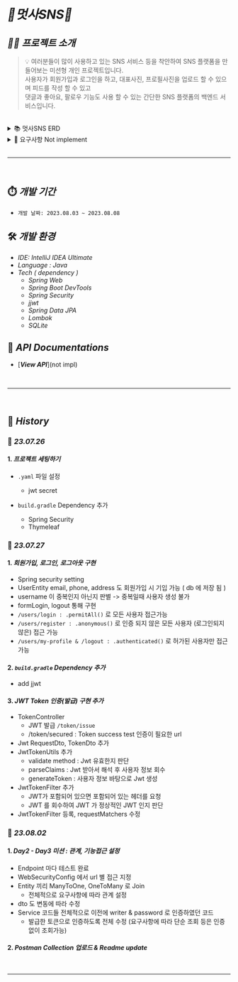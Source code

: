 # _📮멋사SNS📮️_

## **_💁🏻‍ 프로젝트 소개_**

> 💡 여러분들이 많이 사용하고 있는 SNS 서비스 등을 착안하여 SNS 플랫폼을 만들어보는 미션형 개인 프로젝트입니다.  
> 사용자가 회원가입과 로그인을 하고, 대표사진, 프로필사진을 업로드 할 수 있으며 피드를 작성 할 수 있고  
> 댓글과 좋아요, 팔로우 기능도 사용 할 수 있는 간단한 SNS 플랫폼의 백엔드 서비스입니다.

<br>
<details>
<summary>📚 멋사SNS ERD</summary>
<div markdown="1">       

![erd1](Not implement)

</div>
</details>
<details>
<summary>📌 요구사항 Not implement </summary>
<div markdown="1">       

<aside>
<h2>💡 DAY 1️⃣ 7/26 인증 만들기</h2>  

💡 본래 만들었던 서비스에 **사용자 인증**을 첨부합니다.

1. 사용자는 **회원가입**을 진행할 수 있다.
    - 회원가입에 필요한 정보는 아이디와 비밀번호가 필수이다.
    - 부수적으로 전화번호, 이메일, 주소 정보를 기입할 수 있다.
    - 이에 필요한 사용자 Entity는 직접 작성하도록 한다.


2. **아이디 비밀번호**를 통해 로그인을 할 수 있어야 한다.


3. 아이디 비밀번호를 통해 로그인에 성공하면, **JWT가 발급**된다.
   이 JWT를 소유하고 있을 경우 **인증**이 필요한 서비스에 접근이 가능해 진다.
    - 인증이 필요한 서비스는 추후(미션 후반부) 정의한다.


4. JWT를 받은 서비스는 **사용자가 누구인지** 사용자 **Entity를 기준**으로 정확하게 판단할 수 있어야 한다.
</aside>

<aside>
<h2>💡 DAY 2️⃣ 7/27 관계 설정하기</h2>  

💡 이전에 만든 물품, 댓글들에 대한 **데이터베이스 테이블**을, **사용자 정보를 포함**하여 고도화 합니다.

1. 아이디와 비밀번호를 필요로 했던 테이블들은 실제 사용자 Record에 대응되도록 ERD를 수정하자.
    - ERD 수정과 함께 해당 정보를 적당히 표현할 수 있도록 Entity를 재작성하자.
    - 그리고 ORM의 기능을 충실히 사용할 수 있도록 어노테이션을 활용한다.


2. 다른 작성한 Entity도 변경을 진행한다.
    - 서로 참조하고 있는 테이블 관계가 있다면, 해당 사항이 표현될 수 있도록 Entity를 재작성한다.
</aside>

<aside>
<h2>💡 DAY 3️⃣ 7/28 기능 접근 설정하기</h2>  

💡 기능들의 사용 가능 여부가 **사용자의 인증 상태**에 따라 **변동**하도록 제작합니다.

1. 본래 “누구든지 열람할 수 있다”의 기능 목록은 사용자가 **인증하지 않은 상태**에서 사용할 수 있도록 한다.
    - 등록된 물품 정보는 누구든지 열람할 수 있다.
    - 등록된 댓글은 누구든지 열람할 수 있다.
    - 기타 기능들


2. 작성자와 비밀번호를 포함하는 데이터는 **인증된 사용자만 사용**할 수 있도록 한다.
    - 이때 해당하는 기능에 포함되는 아이디 비밀번호 정보는, 1일차에 새로 작성한 사용자 Entity와의 관계로 대체한다.
        - 물품 정보 등록 → 물품 정보와 사용자 관계 설정
        - 댓글 등록 → 댓글과 사용자 관계 설정
        - 기타 등등
    - 누구든지 중고 거래를 목적으로 물품에 대한 정보를 등록할 수 있다.
    - 등록된 물품에 대한 질문을 위하여 댓글을 등록할 수 있다.
    - 등록된 물품에 대하여 구매 제안을 등록할 수 있다.
    - 기타 기능들
</aside>

</div>
</details>

<br>

---  
<br>

## ⏱️ _개발 기간_

- `개발 날짜: 2023.08.03 ~ 2023.08.08`

## 🛠️ _개발 환경_

- _IDE: IntelliJ IDEA Ultimate_
- _Language : Java_
- _Tech ( dependency )_
    - _Spring Web_
    - _Spring Boot DevTools_
    - _Spring Security_
    - _jjwt_
    - _Spring Data JPA_
    - _Lombok_
    - _SQLite_

## 📮 _API Documentations_

- [_**View API**_](not impl)

<br>

---  
<br>

## 🔄 _History_

### 📅 _23.07.26_

#### 1. _**프로젝트 세팅하기**_

- `.yaml` 파일 설정
    - jwt secret

- `build.gradle` Dependency 추가
    - Spring Security
    - Thymeleaf

### 📅 _23.07.27_

#### 1. **_회원가입, 로그인, 로그아웃 구현_**

- Spring security setting
- UserEntity email, phone, address 도 회원가입 시 기입 가능 ( db 에 저장 됨 )
- username 이 중복인지 아닌지 판별 -> 중복일때 사용자 생성 불가
- formLogin, logout 통해 구현
- `/users/login : .permitAll()` 로 모든 사용자 접근가능
- `/users/register : .anonymous()` 로 인증 되지 않은 모든 사용자 (로그인되지 않은) 접근 가능
- `/users/my-profile & /logout : .authenticated()` 로 허가된 사용자만 접근 가능

#### 2. **_`build.gradle` Dependency 추가_**

- add jjwt

#### 3. **_JWT Token 인증(발급) 구현 추가_**

- TokenController
    - JWT 발급 `/token/issue`
    - /token/secured : Token success test 인증이 필요한 url
- Jwt RequestDto, TokenDto 추가
- JwtTokenUtils 추가
    - validate method : Jwt 유효한지 판단
    - parseClaims : Jwt 받아서 해석 후 사용자 정보 회수
    - generateToken : 사용자 정보 바탕으로 Jwt 생성
- JwtTokenFilter 추가
    - JWT가 포함되어 있으면 포함되어 있는 헤더를 요청
    - JWT 를 회수하여 JWT 가 정상적인 JWT 인지 판단
- JwtTokenFilter 등록, requestMatchers 수정

### 📅 _23.08.02_

#### 1. **_Day2 - Day3 미션 : 관계, 기능접근 설정_**

- Endpoint 마다 테스트 완료
- WebSecurityConfig 에서 url 별 접근 지정
- Entity 끼리 ManyToOne, OneToMany 로 Join
    - 전체적으로 요구사항에 따라 관계 설정
- dto 도 변동에 따라 수정
- Service 코드들 전체적으로 이전에 writer & password 로 인증하였던 코드
    - 발급한 토큰으로 인증하도록 전체 수정 (요구사항에 따라 단순 조회 등은 인증없이 조회가능)

#### 2. **_Postman Collection 업로드 & Readme update_**

<br>

---  
<br>